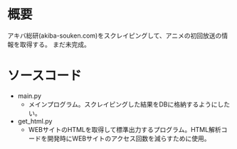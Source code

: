 # 概要
アキバ総研(akiba-souken.com)をスクレイピングして、アニメの初回放送の情報を取得する。
まだ未完成。

# ソースコード
- main.py
  - メインプログラム。スクレイピングした結果をDBに格納するようにしたい。
- get_html.py
  - WEBサイトのHTMLを取得して標準出力するプログラム。HTML解析コードを開発時にWEBサイトのアクセス回数を減らすために使用。
